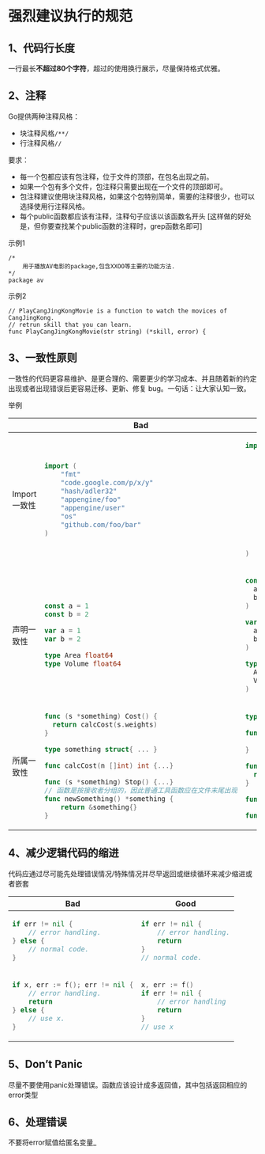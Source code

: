 # 强烈建议执行的规范
## 1、代码行长度
一行最长**不超过80个字符**，超过的使用换行展示，尽量保持格式优雅。

## 2、注释
Go提供两种注释风格：
- 块注释风格`/**/`
- 行注释风格`//`

要求：
- 每一个包都应该有包注释，位于文件的顶部，在包名出现之前。
- 如果一个包有多个文件，包注释只需要出现在一个文件的顶部即可。
- 包注释建议使用块注释风格，如果这个包特别简单，需要的注释很少，也可以选择使用行注释风格。
- 每个public函数都应该有注释，注释句子应该以该函数名开头 [这样做的好处是，但你要查找某个public函数的注释时，grep函数名即可]

示例1
```
/*
	用于播放AV电影的package,包含XXOO等主要的功能方法.
*/
package av
```
示例2
```
// PlayCangJingKongMovie is a function to watch the movices of CangJingKong.
// retrun skill that you can learn.
func PlayCangJingKongMovie(str string) (*skill, error) {
```

## 3、一致性原则
一致性的代码更容易维护、是更合理的、需要更少的学习成本、并且随着新的约定出现或者出现错误后更容易迁移、更新、修复 bug。一句话：让大家认知一致。

<table>
<thead><tr>举例<th></th><th>Bad</th><th>Good</th></tr></thead>
<tbody>
<tr>
<td>Import一致性</td>
<td>

```go
import (
    "fmt"
    "code.google.com/p/x/y"
    "hash/adler32"
    "appengine/foo"
    "appengine/user"
    "os"
    "github.com/foo/bar"
)
```

</td><td>

```go
import (
    //标准库
    "fmt"
    "hash/adler32"
    "os"

    // 自己库
    "appengine/foo"
    "appengine/user"

    // 第三方库
    "code.google.com/p/x/y"
    "github.com/foo/bar"
)
```

</td></tr>
<tr>
<td>声明一致性</td>
<td>

```go
const a = 1
const b = 2

var a = 1
var b = 2

type Area float64
type Volume float64
```

</td><td>

```go
const (
  a = 1
  b = 2
)

var (
  a = 1
  b = 2
)

type (
  Area float64
  Volume float64
)
```

</td></tr>
<tr>
<td>所属一致性</td>
<td>

```go
func (s *something) Cost() {
  return calcCost(s.weights)
}

type something struct{ ... }

func calcCost(n []int) int {...}

func (s *something) Stop() {...}
// 函数是按接收者分组的，因此普通工具函数应在文件末尾出现
func newSomething() *something {
    return &something{}
}
```

</td><td>

```go
type something struct{ ... }

func newSomething() *something {
    return &something{}
}

func (s *something) Cost() {
  return calcCost(s.weights)
}

func (s *something) Stop() {...}

func calcCost(n []int) int {...}
```

</td></tr>
</tbody></table>

## 4、减少逻辑代码的缩进
代码应通过尽可能先处理错误情况/特殊情况并尽早返回或继续循环来减少缩进或者嵌套
<table>
<thead><tr><th>Bad</th><th>Good</th></tr></thead>
<tbody>
<tr><td>

```go
if err != nil {
    // error handling.
} else {
    // normal code.
}
```

</td><td>

```go
if err != nil {
    // error handling.
    return 
}
// normal code.
```

</td></tr>
<tr><td>

```go
if x, err := f(); err != nil {
    // error handling.
    return
} else {
    // use x.
}
```

</td><td>

```go
x, err := f()
if err != nil {
    // error handling
    return
}
// use x
```

</td></tr>

</tbody></table>

## 5、Don’t Panic
尽量不要使用panic处理错误。函数应该设计成多返回值，其中包括返回相应的error类型

## 6、处理错误
不要将error赋值给匿名变量_